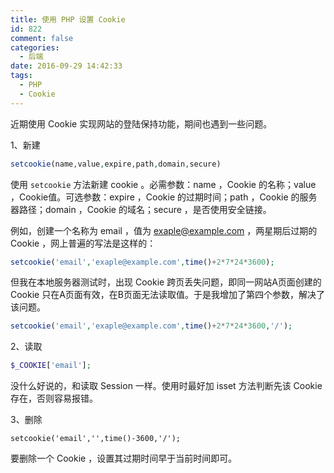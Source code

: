 ```yaml
---
title: 使用 PHP 设置 Cookie
id: 822
comment: false
categories:
  - 后端
date: 2016-09-29 14:42:33
tags:
  - PHP
  - Cookie
---
```


近期使用 Cookie 实现网站的登陆保持功能，期间也遇到一些问题。

1、新建

``` php
setcookie(name,value,expire,path,domain,secure)
```
<!--more-->
使用 `setcookie` 方法新建 cookie 。必需参数：name ，Cookie 的名称；value ，Cookie值。可选参数：expire ，Cookie 的过期时间；path ，Cookie 的服务器路径；domain ，Cookie 的域名；secure ，是否使用安全链接。

例如，创建一个名称为 email ，值为 exaple@example.com ，两星期后过期的 Cookie ，网上普遍的写法是这样的：

``` php
setcookie('email','exaple@example.com',time()+2*7*24*3600);
```
但我在本地服务器测试时，出现 Cookie 跨页丢失问题，即同一网站A页面创建的 Cookie 只在A页面有效，在B页面无法读取值。于是我增加了第四个参数，解决了该问题。

``` php
setcookie('email','exaple@example.com',time()+2*7*24*3600,'/');
```

2、读取

``` php
$_COOKIE['email'];
```
没什么好说的，和读取 Session 一样。使用时最好加 isset 方法判断先该 Cookie 存在，否则容易报错。

3、删除

```
setcookie('email','',time()-3600,'/');
```

要删除一个 Cookie ，设置其过期时间早于当前时间即可。